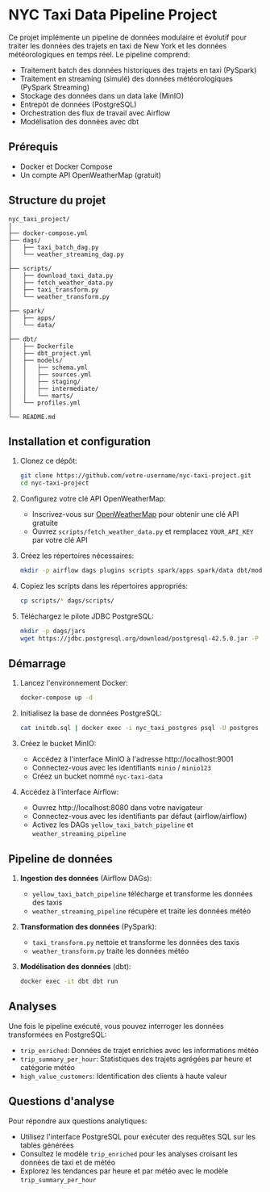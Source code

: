 # NYC Taxi Data Pipeline Project

Ce projet implémente un pipeline de données modulaire et évolutif pour traiter les données des trajets en taxi de New York et les données météorologiques en temps réel. Le pipeline comprend:

- Traitement batch des données historiques des trajets en taxi (PySpark)
- Traitement en streaming (simulé) des données météorologiques (PySpark Streaming)
- Stockage des données dans un data lake (MinIO)
- Entrepôt de données (PostgreSQL)
- Orchestration des flux de travail avec Airflow
- Modélisation des données avec dbt

## Prérequis

- Docker et Docker Compose
- Un compte API OpenWeatherMap (gratuit)

## Structure du projet

```
nyc_taxi_project/
│
├── docker-compose.yml
├── dags/
│   ├── taxi_batch_dag.py
│   └── weather_streaming_dag.py
│
├── scripts/
│   ├── download_taxi_data.py
│   ├── fetch_weather_data.py
│   ├── taxi_transform.py
│   └── weather_transform.py
│
├── spark/
│   ├── apps/
│   └── data/
│
├── dbt/
│   ├── Dockerfile
│   ├── dbt_project.yml
│   ├── models/
│   │   ├── schema.yml
│   │   ├── sources.yml
│   │   ├── staging/
│   │   ├── intermediate/
│   │   └── marts/
│   └── profiles.yml
│
└── README.md
```

## Installation et configuration

1. Clonez ce dépôt:

   ```bash
   git clone https://github.com/votre-username/nyc-taxi-project.git
   cd nyc-taxi-project
   ```

2. Configurez votre clé API OpenWeatherMap:

   - Inscrivez-vous sur [OpenWeatherMap](https://openweathermap.org/api) pour obtenir une clé API gratuite
   - Ouvrez `scripts/fetch_weather_data.py` et remplacez `YOUR_API_KEY` par votre clé API

3. Créez les répertoires nécessaires:

   ```bash
   mkdir -p airflow dags plugins scripts spark/apps spark/data dbt/models/staging dbt/models/intermediate dbt/models/marts
   ```

4. Copiez les scripts dans les répertoires appropriés:

   ```bash
   cp scripts/* dags/scripts/
   ```

5. Téléchargez le pilote JDBC PostgreSQL:
   ```bash
   mkdir -p dags/jars
   wget https://jdbc.postgresql.org/download/postgresql-42.5.0.jar -P dags/jars/
   ```

## Démarrage

1. Lancez l'environnement Docker:

   ```bash
   docker-compose up -d
   ```

2. Initialisez la base de données PostgreSQL:

   ```bash
   cat initdb.sql | docker exec -i nyc_taxi_postgres psql -U postgres
   ```

3. Créez le bucket MinIO:

   - Accédez à l'interface MinIO à l'adresse http://localhost:9001
   - Connectez-vous avec les identifiants `minio` / `minio123`
   - Créez un bucket nommé `nyc-taxi-data`

4. Accédez à l'interface Airflow:
   - Ouvrez http://localhost:8080 dans votre navigateur
   - Connectez-vous avec les identifiants par défaut (airflow/airflow)
   - Activez les DAGs `yellow_taxi_batch_pipeline` et `weather_streaming_pipeline`

## Pipeline de données

1. **Ingestion des données** (Airflow DAGs):

   - `yellow_taxi_batch_pipeline` télécharge et transforme les données des taxis
   - `weather_streaming_pipeline` récupère et traite les données météo

2. **Transformation des données** (PySpark):

   - `taxi_transform.py` nettoie et transforme les données des taxis
   - `weather_transform.py` traite les données météo

3. **Modélisation des données** (dbt):
   ```bash
   docker exec -it dbt dbt run
   ```

## Analyses

Une fois le pipeline exécuté, vous pouvez interroger les données transformées en PostgreSQL:

- `trip_enriched`: Données de trajet enrichies avec les informations météo
- `trip_summary_per_hour`: Statistiques des trajets agrégées par heure et catégorie météo
- `high_value_customers`: Identification des clients à haute valeur

## Questions d'analyse

Pour répondre aux questions analytiques:

- Utilisez l'interface PostgreSQL pour exécuter des requêtes SQL sur les tables générées
- Consultez le modèle `trip_enriched` pour les analyses croisant les données de taxi et de météo
- Explorez les tendances par heure et par météo avec le modèle `trip_summary_per_hour`
